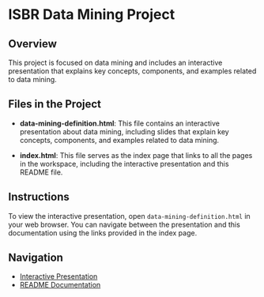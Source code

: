 # ISBR Data Mining Project

## Overview
This project is focused on data mining and includes an interactive presentation that explains key concepts, components, and examples related to data mining.

## Files in the Project

- **data-mining-definition.html**: This file contains an interactive presentation about data mining, including slides that explain key concepts, components, and examples related to data mining.

- **index.html**: This file serves as the index page that links to all the pages in the workspace, including the interactive presentation and this README file.

## Instructions
To view the interactive presentation, open `data-mining-definition.html` in your web browser. You can navigate between the presentation and this documentation using the links provided in the index page.

## Navigation
- [Interactive Presentation](data-mining-definition.html)
- [README Documentation](README.md)